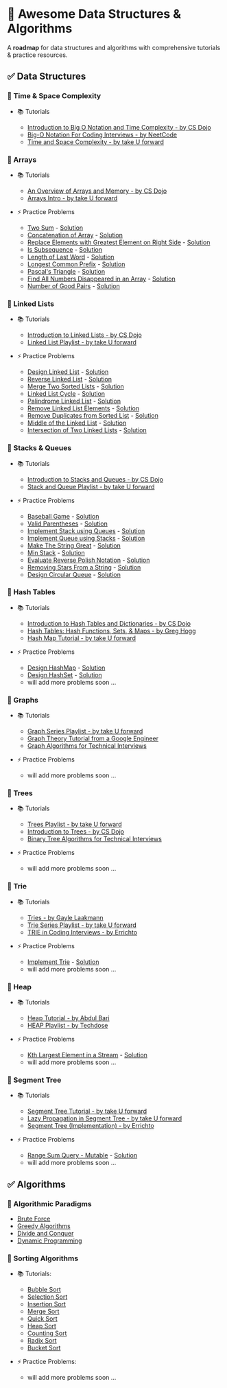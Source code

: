 # 🚀 Awesome Data Structures & Algorithms

A **roadmap** for data structures and algorithms with comprehensive tutorials & practice resources.

## ✅ Data Structures

### 🎯 Time & Space Complexity

- 📚 Tutorials

  - [Introduction to Big O Notation and Time Complexity - by CS Dojo](https://youtu.be/D6xkbGLQesk)
  - [Big-O Notation For Coding Interviews - by NeetCode](https://youtu.be/BgLTDT03QtU)
  - [Time and Space Complexity - by take U forward](https://youtu.be/FPu9Uld7W-E)

### 🎯 Arrays

- 📚 Tutorials

  - [An Overview of Arrays and Memory - by CS Dojo](https://youtu.be/pmN9ExDf3yQ)
  - [Arrays Intro - by take U forward](https://youtu.be/37E9ckMDdTk)

- ⚡ Practice Problems

  - [Two Sum](https://leetcode.com/problems/two-sum/) - [Solution](https://youtu.be/KLlXCFG5TnA)
  - [Concatenation of Array](https://leetcode.com/problems/concatenation-of-array/) - [Solution](https://youtu.be/68isPRHgcFQ)
  - [Replace Elements with Greatest Element on Right Side](https://leetcode.com/problems/replace-elements-with-greatest-element-on-right-side/) - [Solution](https://youtu.be/ZHjKhUjcsaU)
  - [Is Subsequence](https://leetcode.com/problems/is-subsequence/) - [Solution](https://youtu.be/99RVfqklbCE)
  - [Length of Last Word](https://leetcode.com/problems/length-of-last-word/) - [Solution](https://youtu.be/KT9rltZTybQ)
  - [Longest Common Prefix](https://leetcode.com/problems/longest-common-prefix/) - [Solution](https://youtu.be/0sWShKIJoo4)
  - [Pascal's Triangle](https://leetcode.com/problems/pascals-triangle/) - [Solution](https://youtu.be/nPVEaB3AjUM)
  - [Find All Numbers Disappeared in an Array](https://leetcode.com/problems/find-all-numbers-disappeared-in-an-array/) - [Solution](https://youtu.be/8i-f24YFWC4)
  - [Number of Good Pairs](https://leetcode.com/problems/number-of-good-pairs/) - [Solution](https://youtu.be/BqhDFUo1rjs)

### 🎯 Linked Lists

- 📚 Tutorials

  - [Introduction to Linked Lists - by CS Dojo](https://youtu.be/WwfhLC16bis)
  - [Linked List Playlist - by take U forward](https://www.youtube.com/playlist?list=PLgUwDviBIf0rAuz8tVcM0AymmhTRsfaLU)

- ⚡ Practice Problems

  - [Design Linked List](https://leetcode.com/problems/design-linked-list/) - [Solution](https://youtu.be/Wf4QhpdVFQo)
  - [Reverse Linked List](https://leetcode.com/problems/reverse-linked-list/) - [Solution](https://youtu.be/G0_I-ZF0S38)
  - [Merge Two Sorted Lists](https://leetcode.com/problems/merge-two-sorted-lists/) - [Solution](https://youtu.be/XIdigk956u0)
  - [Linked List Cycle](https://leetcode.com/problems/linked-list-cycle/) - [Solution](https://youtu.be/gBTe7lFR3vc)
  - [Palindrome Linked List](https://leetcode.com/problems/palindrome-linked-list/) - [Solution](https://youtu.be/yOzXms1J6Nk)
  - [Remove Linked List Elements](https://leetcode.com/problems/remove-linked-list-elements/) - [Solution](https://youtu.be/JI71sxtHTng)
  - [Remove Duplicates from Sorted List](https://leetcode.com/problems/remove-duplicates-from-sorted-list/) - [Solution](https://youtu.be/p10f-VpO4nE)
  - [Middle of the Linked List](https://leetcode.com/problems/middle-of-the-linked-list/) - [Solution](https://youtu.be/A2_ldqM4QcY)
  - [Intersection of Two Linked Lists](https://leetcode.com/problems/intersection-of-two-linked-lists/) - [Solution](https://youtu.be/D0X0BONOQhI)

### 🎯 Stacks & Queues

- 📚 Tutorials

  - [Introduction to Stacks and Queues - by CS Dojo](https://youtu.be/A3ZUpyrnCbM)
  - [Stack and Queue Playlist - by take U forward](https://www.youtube.com/playlist?list=PLgUwDviBIf0pOd5zvVVSzgpo6BaCpHT9c)

- ⚡ Practice Problems

  - [Baseball Game](https://leetcode.com/problems/baseball-game/) - [Solution](https://youtu.be/Id_tqGdsZQI)
  - [Valid Parentheses](https://leetcode.com/problems/valid-parentheses/) - [Solution](https://youtu.be/WTzjTskDFMg)
  - [Implement Stack using Queues](https://leetcode.com/problems/implement-stack-using-queues/) - [Solution](https://youtu.be/rW4vm0-DLYc)
  - [Implement Queue using Stacks](https://leetcode.com/problems/implement-queue-using-stacks/) - [Solution](https://youtu.be/eanwa3ht3YQ)
  - [Make The String Great](https://leetcode.com/problems/make-the-string-great/) - [Solution](https://youtu.be/10tBWNjzvtw)
  - [Min Stack](https://leetcode.com/problems/min-stack/) - [Solution](https://youtu.be/qkLl7nAwDPo)
  - [Evaluate Reverse Polish Notation](https://leetcode.com/problems/evaluate-reverse-polish-notation/) - [Solution](https://youtu.be/iu0082c4HDE)
  - [Removing Stars From a String](https://leetcode.com/problems/removing-stars-from-a-string/) - [Solution](https://youtu.be/pRyFZIaKegA)
  - [Design Circular Queue](https://leetcode.com/problems/design-circular-queue/) - [Solution](https://youtu.be/aBbsfn863oA)

### 🎯 Hash Tables

- 📚 Tutorials

  - [Introduction to Hash Tables and Dictionaries - by CS Dojo](https://youtu.be/sfWyugl4JWA)
  - [Hash Tables: Hash Functions, Sets, & Maps - by Greg Hogg](https://youtu.be/iZyxNEBpqFY)
  - [Hash Map Tutorial - by take U forward](https://youtu.be/KEs5UyBJ39g)

- ⚡ Practice Problems

  - [Design HashMap](https://leetcode.com/problems/design-hashmap/) - [Solution](https://youtu.be/cNWsgbKwwoU)
  - [Design HashSet](https://leetcode.com/problems/design-hashset/) - [Solution](https://youtu.be/VymjPQUXjL8)
  - will add more problems soon ...

### 🎯 Graphs

- 📚 Tutorials

  - [Graph Series Playlist - by take U forward](https://www.youtube.com/playlist?list=PLgUwDviBIf0oE3gA41TKO2H5bHpPd7fzn)
  - [Graph Theory Tutorial from a Google Engineer](https://youtu.be/09_LlHjoEiY)
  - [Graph Algorithms for Technical Interviews](https://youtu.be/tWVWeAqZ0WU)

- ⚡ Practice Problems

  - will add more problems soon ...

### 🎯 Trees

- 📚 Tutorials

  - [Trees Playlist - by take U forward](https://www.youtube.com/playlist?list=PLgUwDviBIf0q8Hkd7bK2Bpryj2xVJk8Vk)
  - [Introduction to Trees - by CS Dojo](https://youtu.be/1-l_UOFi1Xw)
  - [Binary Tree Algorithms for Technical Interviews](https://youtu.be/fAAZixBzIAI)

- ⚡ Practice Problems

  - will add more problems soon ...

### 🎯 Trie

- 📚 Tutorials

  - [Tries - by Gayle Laakmann](https://youtu.be/zIjfhVPRZCg)
  - [Trie Series Playlist - by take U forward](https://www.youtube.com/playlist?list=PLgUwDviBIf0pcIDCZnxhv0LkHf5KzG9zp)
  - [TRIE in Coding Interviews - by Errichto](https://www.youtube.com/live/MyiHeqtwOWQ)

- ⚡ Practice Problems

  - [Implement Trie](https://leetcode.com/problems/implement-trie-prefix-tree/) - [Solution](https://youtu.be/oobqoCJlHA0)
  - will add more problems soon ...

### 🎯 Heap

- 📚 Tutorials

  - [Heap Tutorial - by Abdul Bari](https://youtu.be/HqPJF2L5h9U)
  - [HEAP Playlist - by Techdose](https://www.youtube.com/playlist?list=PLEJXowNB4kPyP2PdMhOUlTY6GrRIITx28)

- ⚡ Practice Problems

  - [Kth Largest Element in a Stream](https://leetcode.com/problems/kth-largest-element-in-a-stream/) - [Solution](https://youtu.be/hOjcdrqMoQ8)
  - will add more problems soon ...

### 🎯 Segment Tree

- 📚 Tutorials

  - [Segment Tree Tutorial - by take U forward](https://youtu.be/-dUiRtJ8ot0)
  - [Lazy Propagation in Segment Tree - by take U forward](https://youtu.be/rwXVCELcrqU)
  - [Segment Tree (Implementation) - by Errichto](https://www.youtube.com/live/2FShdqn-Oz8)

- ⚡ Practice Problems

  - [Range Sum Query - Mutable](https://leetcode.com/problems/range-sum-query-mutable/) - [Solution](https://youtu.be/G9GRvQRtGOc)
  - will add more problems soon ...

## ✅ Algorithms

### 🎯 Algorithmic Paradigms

- [Brute Force](https://youtu.be/kdTpUjd71G8)
- [Greedy Algorithms](https://youtu.be/lfQvPHGtu6Q)
- [Divide and Conquer](https://youtu.be/YOh6hBtX5l0)
- [Dynamic Programming](https://youtu.be/vYquumk4nWw)

### 🎯 Sorting Algorithms

- 📚 Tutorials:

  - [Bubble Sort](https://youtu.be/xli_FI7CuzA)
  - [Selection Sort](https://youtu.be/g-PGLbMth_g)
  - [Insertion Sort](https://youtu.be/JU767SDMDvA)
  - [Merge Sort](https://youtu.be/4VqmGXwpLqc)
  - [Quick Sort](https://youtu.be/Hoixgm4-P4M)
  - [Heap Sort](https://youtu.be/2DmK_H7IdTo)
  - [Counting Sort](https://youtu.be/OKd534EWcdk)
  - [Radix Sort](https://youtu.be/XiuSW_mEn7g)
  - [Bucket Sort](https://youtu.be/VuXbEb5ywrU)

- ⚡ Practice Problems:

  - will add more problems soon ...
